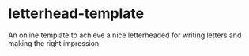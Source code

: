 # letterhead-template
An online template to achieve a nice letterheaded for writing letters and making the right impression.
